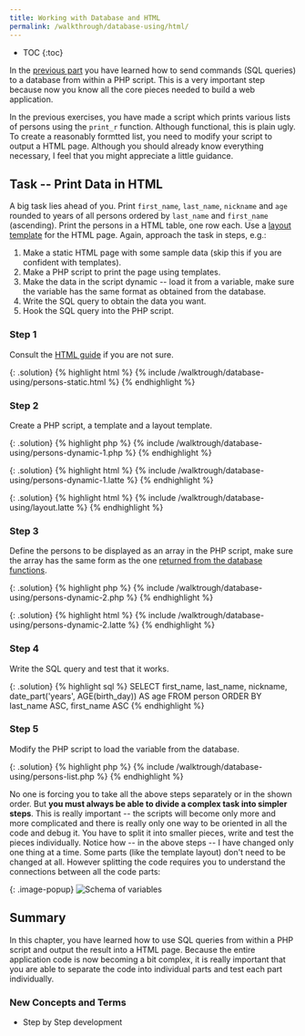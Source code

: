 ```yaml
---
title: Working with Database and HTML
permalink: /walkthrough/database-using/html/
---
```


* TOC
{:toc}

In the [previous part](/walkthrough/database-using/) you have learned how to send 
commands (SQL queries) to a database from within a PHP script. This is a very important
step because now you know all the core pieces needed to build a web application.

In the previous exercises, you have made a script which prints various lists of 
persons using the `print_r` function. Although functional, this is plain ugly. 
To create a reasonably formtted list, you need to modify your script to output 
a HTML page. Although you should already know everything necessary, I feel that
you might appreciate a little guidance.

## Task -- Print Data in HTML
A big task lies ahead of you. Print `first_name`, `last_name`, `nickname` and
`age` rounded to years of all persons ordered by `last_name` and `first_name` (ascending).
Print the persons in a HTML table, one row each. Use a
[layout template](/walkthrough/templates-layout/) for the HTML page.
Again, approach the task in steps, e.g.:

1. Make a static HTML page with some sample data (skip this if you are confident with templates).
2. Make a PHP script to print the page using templates.
3. Make the data in the script dynamic -- load it from a variable, make sure the variable has the same
format as obtained from the database.
4. Write the SQL query to obtain the data you want.
5. Hook the SQL query into the PHP script.

### Step 1
Consult the [HTML guide](/walkthrough/html/) if you are not sure.

{: .solution}
{% highlight html %}
{% include /walktrough/database-using/persons-static.html %}
{% endhighlight %}

### Step 2
Create a PHP script, a template and a layout template.

{: .solution}
{% highlight php %}
{% include /walktrough/database-using/persons-dynamic-1.php %}
{% endhighlight %}

{: .solution}
{% highlight html %}
{% include /walktrough/database-using/persons-dynamic-1.latte %}
{% endhighlight %}

{: .solution}
{% highlight html %}
{% include /walktrough/database-using/layout.latte %}
{% endhighlight %}

### Step 3
Define the persons to be displayed as an array in the PHP script, make
sure the array has the same form as the one
[returned from the database functions](#selecting-data).

{: .solution}
{% highlight php %}
{% include /walktrough/database-using/persons-dynamic-2.php %}
{% endhighlight %}

{: .solution}
{% highlight html %}
{% include /walktrough/database-using/persons-dynamic-2.latte %}
{% endhighlight %}

### Step 4
Write the SQL query and test that it works.

{: .solution}
{% highlight sql %}
SELECT first_name, last_name, nickname, date_part('years', AGE(birth_day)) AS age
FROM person
ORDER BY last_name ASC, first_name ASC
{% endhighlight %}

### Step 5
Modify the PHP script to load the variable from the database.

{: .solution}
{% highlight php %}
{% include /walktrough/database-using/persons-list.php %}
{% endhighlight %}

No one is forcing you to take all the above steps separately or in the shown order.
But **you must always be able to divide a complex task into simpler steps**. This
is really important -- the scripts will become only more and more complicated and there is really
only one way to be oriented in all the code and debug it. You have to split it into smaller pieces,
write and test the pieces individually. Notice how -- in the above steps -- I have changed only one thing
at a time. Some parts (like the template layout) don't need to be changed at all. However splitting
the code requires you to understand the connections between all the code parts:

{: .image-popup}
![Schema of variables](/walktrough/database-using/code-schematic.png)

## Summary
In this chapter, you have learned how to use SQL queries from within a PHP script and
output the result into a HTML page.
Because the entire application code is now becoming a bit complex, it is really important that
you are able to separate the code into individual parts and test each part individually.

### New Concepts and Terms
- Step by Step development